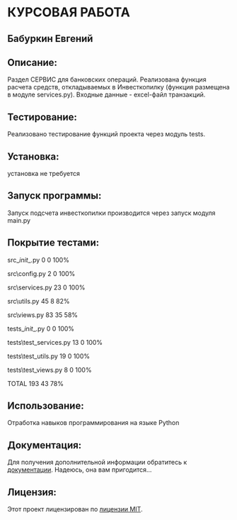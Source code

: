 #  КУРСОВАЯ РАБОТА
## Бабуркин Евгений

## Описание:

Раздел СЕРВИС для банковских операций.
Реализована функция расчета средств, откладываемых в Инвесткопилку (функция размещена в модуле services.py).
Входные данные - excel-файл транзакций.

## Тестирование:
Реализовано тестирование функций проекта через модуль tests.

## Установка:

установка не требуется

## Запуск программы:

Запуск подсчета инвесткопилки производится через запуск модуля main.py

## Покрытие тестами:

src\__init__.py              0      0   100%

src\config.py                2      0   100%

src\services.py             23      0   100%

src\utils.py                45      8    82%

src\views.py                83     35    58%

tests\__init__.py            0      0   100%

tests\test_services.py      13      0   100%

tests\test_utils.py         19      0   100%

tests\test_views.py          8      0   100%

TOTAL                      193     43    78%


## Использование:

Отработка навыков программирования на языке Python

## Документация:

Для получения дополнительной информации обратитесь к [документации](docs/README.md). Надеюсь, она вам пригодится...

## Лицензия:

Этот проект лицензирован по [лицензии MIT](LICENSE).